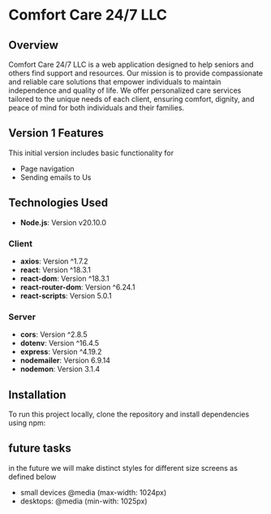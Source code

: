 # Comfort Care 24/7 LLC


## Overview
Comfort Care 24/7 LLC is a web application designed to help seniors 
and others find support and resources. Our mission is to provide compassionate 
and reliable care solutions that empower individuals to maintain independence 
and quality of life. We offer personalized care services tailored to the unique 
needs of each client, ensuring comfort, dignity, and peace of mind for both individuals 
and their families.


## Version 1 Features
This initial version includes basic functionality for 
- Page navigation
- Sending emails to Us

## Technologies Used

- **Node.js**: Version v20.10.0

### Client
- **axios**: Version ^1.7.2
- **react**: Version ^18.3.1
- **react-dom**: Version ^18.3.1
- **react-router-dom**: Version ^6.24.1
- **react-scripts**: Version 5.0.1

### Server
- **cors**: Version ^2.8.5
- **dotenv**: Version ^16.4.5
- **express**: Version ^4.19.2
- **nodemailer**: Version 6.9.14
- **nodemon**: Version 3.1.4

## Installation
To run this project locally, clone the repository and install dependencies using npm:    

## future tasks
in the future we will make distinct styles for 
different size screens as defined below

- small devices @media (max-width: 1024px)
- desktops: @media (min-with: 1025px)
